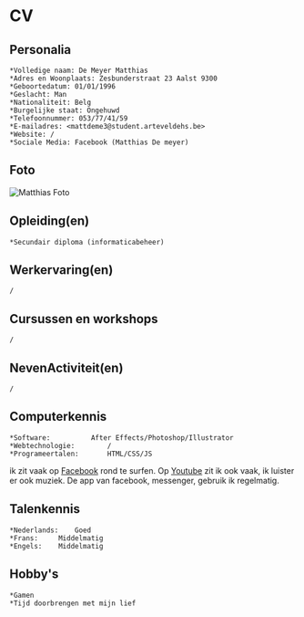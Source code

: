 CV
==

**Personalia**
-----------
	*Volledige naam: De Meyer Matthias
	*Adres en Woonplaats: Zesbunderstraat 23 Aalst 9300
	*Geboortedatum: 01/01/1996
	*Geslacht: Man
	*Nationaliteit: Belg
	*Burgelijke staat: Ongehuwd
	*Telefoonnummer: 053/77/41/59
	*E-mailadres: <mattdeme3@student.arteveldehs.be>
	*Website: /
	*Sociale Media: Facebook (Matthias De meyer)

Foto
----

![Matthias Foto](https://chamilo.arteveldehs.be/chamilo/files/userpictures/s90438.jpg)
	


Opleiding(en)
------------
	*Secundair diploma (informaticabeheer)


Werkervaring(en)
----------------
	/


Cursussen en workshops
----------------------
	/

NevenActiviteit(en)
-------------------
	/

Computerkennis
--------------
	*Software: 			After Effects/Photoshop/Illustrator
	*Webtechnologie: 		/
	*Programeertalen: 		HTML/CSS/JS


ik zit vaak op [Facebook](https://facebook.com) rond te surfen. 
Op [Youtube](https://www.youtube.com/?hl=nl) zit ik ook vaak, ik luister er ook muziek.
De app van facebook, messenger, gebruik ik regelmatig.
	

Talenkennis
-----------
	*Nederlands: 	Goed
	*Frans:		Middelmatig
	*Engels: 	Middelmatig

Hobby's
-------
	*Gamen
	*Tijd doorbrengen met mijn lief



